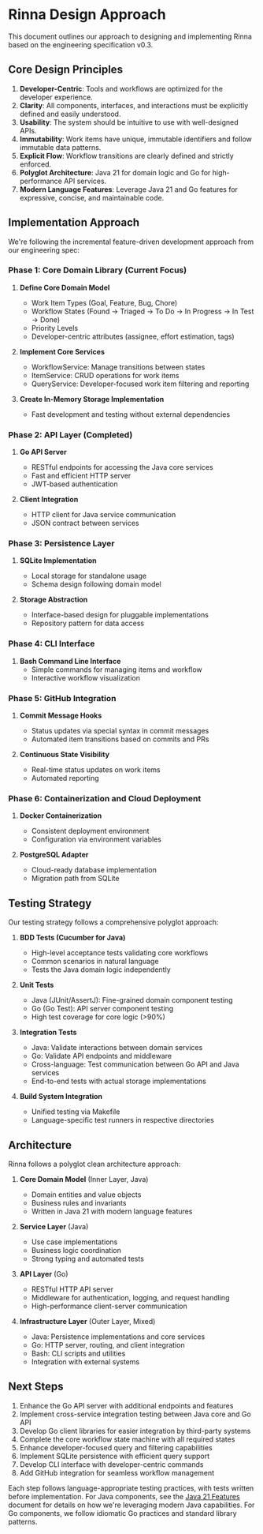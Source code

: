 <!-- Copyright (c) 2025 [Eric C. Mumford](https://github.com/heymumford) [@heymumford] -->

# Rinna Design Approach

This document outlines our approach to designing and implementing Rinna based on the engineering specification v0.3.

## Core Design Principles

1. **Developer-Centric**: Tools and workflows are optimized for the developer experience.
2. **Clarity**: All components, interfaces, and interactions must be explicitly defined and easily understood.
3. **Usability**: The system should be intuitive to use with well-designed APIs.
4. **Immutability**: Work items have unique, immutable identifiers and follow immutable data patterns.
5. **Explicit Flow**: Workflow transitions are clearly defined and strictly enforced.
6. **Polyglot Architecture**: Java 21 for domain logic and Go for high-performance API services.
7. **Modern Language Features**: Leverage Java 21 and Go features for expressive, concise, and maintainable code.

## Implementation Approach

We're following the incremental feature-driven development approach from our engineering spec:

### Phase 1: Core Domain Library (Current Focus)

1. **Define Core Domain Model**
   - Work Item Types (Goal, Feature, Bug, Chore)
   - Workflow States (Found → Triaged → To Do → In Progress → In Test → Done)
   - Priority Levels
   - Developer-centric attributes (assignee, effort estimation, tags)

2. **Implement Core Services**
   - WorkflowService: Manage transitions between states
   - ItemService: CRUD operations for work items
   - QueryService: Developer-focused work item filtering and reporting

3. **Create In-Memory Storage Implementation**
   - Fast development and testing without external dependencies

### Phase 2: API Layer (Completed)

1. **Go API Server**
   - RESTful endpoints for accessing the Java core services
   - Fast and efficient HTTP server
   - JWT-based authentication

2. **Client Integration**
   - HTTP client for Java service communication
   - JSON contract between services

### Phase 3: Persistence Layer

1. **SQLite Implementation**
   - Local storage for standalone usage
   - Schema design following domain model

2. **Storage Abstraction**
   - Interface-based design for pluggable implementations
   - Repository pattern for data access

### Phase 4: CLI Interface

1. **Bash Command Line Interface**
   - Simple commands for managing items and workflow
   - Interactive workflow visualization

### Phase 5: GitHub Integration

1. **Commit Message Hooks**
   - Status updates via special syntax in commit messages
   - Automated item transitions based on commits and PRs

2. **Continuous State Visibility**
   - Real-time status updates on work items
   - Automated reporting

### Phase 6: Containerization and Cloud Deployment

1. **Docker Containerization**
   - Consistent deployment environment
   - Configuration via environment variables

2. **PostgreSQL Adapter**
   - Cloud-ready database implementation
   - Migration path from SQLite

## Testing Strategy

Our testing strategy follows a comprehensive polyglot approach:

1. **BDD Tests (Cucumber for Java)**
   - High-level acceptance tests validating core workflows
   - Common scenarios in natural language
   - Tests the Java domain logic independently

2. **Unit Tests**
   - Java (JUnit/AssertJ): Fine-grained domain component testing
   - Go (Go Test): API server component testing
   - High test coverage for core logic (>90%)

3. **Integration Tests**
   - Java: Validate interactions between domain services
   - Go: Validate API endpoints and middleware
   - Cross-language: Test communication between Go API and Java services
   - End-to-end tests with actual storage implementations

4. **Build System Integration**
   - Unified testing via Makefile
   - Language-specific test runners in respective directories

## Architecture

Rinna follows a polyglot clean architecture approach:

1. **Core Domain Model** (Inner Layer, Java)
   - Domain entities and value objects
   - Business rules and invariants
   - Written in Java 21 with modern language features

2. **Service Layer** (Java)
   - Use case implementations
   - Business logic coordination
   - Strong typing and automated tests

3. **API Layer** (Go)
   - RESTful HTTP API server
   - Middleware for authentication, logging, and request handling
   - High-performance client-server communication

4. **Infrastructure Layer** (Outer Layer, Mixed)
   - Java: Persistence implementations and core services
   - Go: HTTP server, routing, and client integration
   - Bash: CLI scripts and utilities
   - Integration with external systems

## Next Steps

1. Enhance the Go API server with additional endpoints and features
2. Implement cross-service integration testing between Java core and Go API
3. Develop Go client libraries for easier integration by third-party systems
4. Complete the core workflow state machine with all required states
5. Enhance developer-focused query and filtering capabilities
6. Implement SQLite persistence with efficient query support
7. Develop CLI interface with developer-centric commands
8. Add GitHub integration for seamless workflow management

Each step follows language-appropriate testing practices, with tests written before implementation. For Java components, see the [Java 21 Features](java21-features.md) document for details on how we're leveraging modern Java capabilities. For Go components, we follow idiomatic Go practices and standard library patterns.
